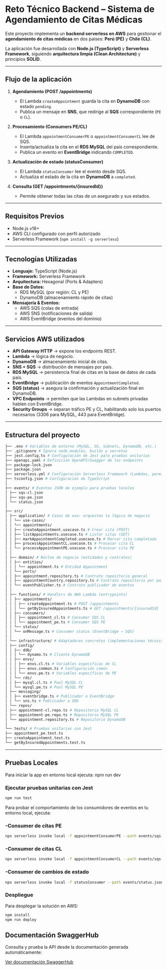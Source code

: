 # Reto Técnico Backend – Sistema de Agendamiento de Citas Médicas

Este proyecto implementa un **backend serverless en AWS** para gestionar el **agendamiento de citas médicas** en dos países: **Perú (PE)** y **Chile (CL)**.

La aplicación fue desarrollada con **Node.js (TypeScript)** y **Serverless Framework**, siguiendo **arquitectura limpia (Clean Architecture)** y principios **SOLID**.

---

## Flujo de la aplicación

1. **Agendamiento (POST /appointments)**

   - El Lambda `createAppointment` guarda la cita en **DynamoDB** con estado `pending`.
   - Publica un mensaje en **SNS**, que redirige al **SQS** correspondiente (`PE` o `CL`).

2. **Procesamiento (Consumers PE/CL)**

   - El Lambda `appointmentConsumerPE` o `appointmentConsumerCL` lee de SQS.
   - Inserta/actualiza la cita en el **RDS MySQL** del país correspondiente.
   - Publica un evento en **EventBridge** indicando `COMPLETED`.

3. **Actualización de estado (statusConsumer)**

   - El Lambda `statusConsumer` lee el evento desde SQS.
   - Actualiza el estado de la cita en **DynamoDB** a `completed`.

4. **Consulta (GET /appointments/{insuredId})**
   - Permite obtener todas las citas de un asegurado y sus estados.

---

## Requisitos Previos

- Node.js v18+
- AWS CLI configurado con perfil autorizado
- Serverless Framework (`npm install -g serverless`)

---

## Tecnologías Utilizadas

- **Lenguaje:** TypeScript (Node.js)
- **Framework:** Serverless Framework
- **Arquitectura:** Hexagonal (Ports & Adapters)
- **Base de Datos:**
  - RDS MySQL (por región: CL y PE)
  - DynamoDB (almacenamiento rápido de citas)
- **Mensajería & Eventos:**
  - AWS SQS (colas de entrada)
  - AWS SNS (notificaciones de salida)
  - AWS EventBridge (eventos del dominio)

---

## Servicios AWS utilizados

- **API Gateway HTTP** → expone los endpoints REST.
- **Lambda** → lógica de negocio.
- **DynamoDB** → almacenamiento inicial de citas.
- **SNS + SQS** → distribución de mensajes por país.
- **RDS MySQL** → persistencia final de citas en la base de datos de cada país.
- **EventBridge** → publicación de eventos `AppointmentCompleted`.
- **SQS (status)** → asegura la confirmación y actualización final en DynamoDB.
- **VPC Endpoints** → permiten que las Lambdas en subnets privadas hablen con EventBridge.
- **Security Groups** → separan tráfico PE y CL, habilitando solo los puertos necesarios (3306 para MySQL, 443 para EventBridge).

---

## Estructura del proyecto

```bash
├── .env # Variables de entorno (MySQL, SG, Subnets, DynamoDB, etc.)
├── .gitignore # Ignora node_modules, builds y secretos
├── jest.config.ts # Configuración de Jest para pruebas unitarias
├── openapi.yaml # Definición OpenAPI/Swagger de los endpoints
├── package-lock.json
├── package.json
├── serverless.yml # Configuración Serverless Framework (Lambdas, permisos, VPC)
├── tsconfig.json # Configuración de TypeScript
│
├── events/ # Eventos JSON de ejemplo para pruebas locales
│ ├── sqs-cl.json
│ ├── sqs-pe.json
│ └── status.json
│
├── src/
│ ├── application/ # Casos de uso: orquestan la lógica de negocio
│ │ └── use-cases/
│ │ └── appointments/
│ │ ├── createAppointment.usecase.ts # Crear cita (POST)
│ │ ├── listAppointments.usecase.ts # Listar citas (GET)
│ │ ├── markAppointmentCompleted.usecase.ts # Marcar cita completada
│ │ ├── processAppointmentCL.usecase.ts # Procesar cita CL
│ │ └── processAppointmentPE.usecase.ts # Procesar cita PE
│ │
│ ├── domain/ # Núcleo de negocio (entidades y contratos)
│ │ ├── entities/
│ │ │ └── appointment.ts # Entidad Appointment
│ │ └── ports/
│ │ ├── appointment.repository.ts # Contrato repositorio general
│ │ ├── appointmentCountry.repository.ts # Contrato repositorio por país
│ │ └── eventPublisher.ts # Contrato publicador de eventos
│ │
│ ├── functions/ # Handlers de AWS Lambda (entrypoints)
│ │ ├── appointments/
│ │ │ ├── createAppointment.ts # POST /appointments
│ │ │ └── getByInsuredAppointments.ts # GET /appointments/{insuredId}
│ │ ├── consumers/
│ │ │ ├── appointment_cl.ts # Consumer SQS CL
│ │ │ └── appointment_pe.ts # Consumer SQS PE
│ │ └── status/
│ │ └── onMessage.ts # Consumer status (EventBridge → SQS)
│ │
│ └── infrastructure/ # Adaptadores concretos (implementaciones técnicas)
│ ├── config/
│ │ ├── ddb/
│ │ │ └── dynamo.ts # Cliente DynamoDB
│ │ ├── envs/
│ │ │ ├── envs.cl.ts # Variables específicas de CL
│ │ │ ├── envs.common.ts # Configuración común
│ │ │ └── envs.pe.ts # Variables específicas de PE
│ │ └── rds/
│ │ ├── mysql.cl.ts # Pool MySQL CL
│ │ └── mysql.pe.ts # Pool MySQL PE
│ ├── messaging/
│ │ ├── eventbridge.ts # Publicador a EventBridge
│ │ └── sns.ts # Publicador a SNS
│ └── repos/
│ ├── appointment-cl.repo.ts # Repositorio MySQL CL
│ ├── appointment-pe.repo.ts # Repositorio MySQL PE
│ └── appointment.repository.ts # Repositorio DynamoDB
│
└── tests/ # Pruebas unitarias con Jest
├── appointment_pe.test.ts
├── createAppointment.test.ts
└── getByInsuredAppointments.test.ts
```

---

## Pruebas Locales

Para iniciar la app en entorno local ejecuta: npm run dev

### Ejecutar pruebas unitarias con Jest

```bash
npm run test
```

Para probar el comportamiento de los consumidores de eventos en tu entorno local, ejecuta:

### -Consumer de citas PE

```bash
npx serverless invoke local -f appointmentConsumerPE --path events/sqs-pe.json
```

### -Consumer de citas CL

```bash
npx serverless invoke local -f appointmentConsumerCL --path events/sqs-cl.json
```

### -Consumer de cambios de estado

```bash
npx serverless invoke local -f statusConsumer --path events/status.json
```

### Despliegue

Para desplegar la solución en AWS:

```bash
npm install
npm run deploy
```

## Documentación SwaggerHub

Consulta y prueba la API desde la documentación generada automáticamente:

[Ver documentación SwaggerHub](https://app.swaggerhub.com/apis-docs/developersbravo/appointments-api/1.0.0)
